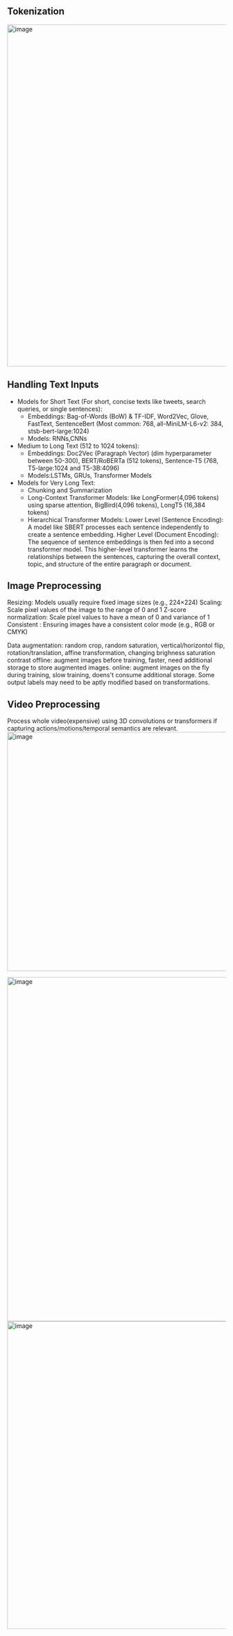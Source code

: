 ## Tokenization
<img width="787" alt="image" src="https://github.com/user-attachments/assets/ae0bc217-cf79-4e14-b717-0a8f07d77a9e" />

## Handling Text Inputs
* Models for Short Text (For short, concise texts like tweets, search queries, or single sentences):
  * Embeddings: Bag-of-Words (BoW) & TF-IDF, Word2Vec, Glove, FastText, SentenceBert (Most common: 768, all-MiniLM-L6-v2: 384, stsb-bert-large:1024)
  * Models: RNNs,CNNs
* Medium to Long Text (512 to 1024 tokens):
  * Embeddings: Doc2Vec (Paragraph Vector) (dim hyperparameter between 50-300), BERT/RoBERTa (512 tokens), Sentence-T5 (768, T5-large:1024 and T5-3B:4096)
  * Models:LSTMs, GRUs, Transformer Models
* Models for Very Long Text:
  * Chunking and Summarization
  * Long-Context Transformer Models: like LongFormer(4,096 tokens) using sparse attention, BigBird(4,096 tokens), LongT5 (16,384 tokens)
  * Hierarchical Transformer Models:
   Lower Level (Sentence Encoding): A model like SBERT processes each sentence independently to create a sentence embedding. 
Higher Level (Document Encoding): The sequence of sentence embeddings is then fed into a second transformer model. This higher-level transformer learns the relationships between the sentences, capturing the overall context, topic, and structure of the entire paragraph or document.

## Image Preprocessing
Resizing: Models usually require fixed image sizes (e.g., 224×224)
Scaling: Scale pixel values of the image to the range of 0 and 1
Z-score normalization: Scale pixel values to have a mean of 0 and variance of 1
Consistent : Ensuring images have a consistent color mode (e.g., RGB or CMYK)

Data augmentation: random crop, random saturation, vertical/horizontol flip, rotation/translation, affine transformation, changing brighness saturation contrast
offline: augment images before training, faster, need additional storage to store augmented images.
online: augment images on the fly during training, slow training, doens't consume additional storage.
Some output labels may need to be aptly modified based on transformations.

## Video Preprocessing
Process whole video(expensive) using 3D convolutions or transformers if capturing actions/motions/temporal semantics are relevant. 
<img width="550" alt="image" src="https://github.com/user-attachments/assets/81cd9dc8-811d-4503-9df3-214266db50e3" />

<img width="792" alt="image" src="https://github.com/user-attachments/assets/e5aba919-ddb4-4b1b-a080-27235876d639" />
<img width="708" alt="image" src="https://github.com/user-attachments/assets/bb70bbfd-c787-4419-bc57-d5753bde8fc4" />

